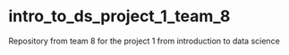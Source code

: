 # intro_to_ds_project_1_team_8
Repository from team 8 for the project 1 from introduction to data science
